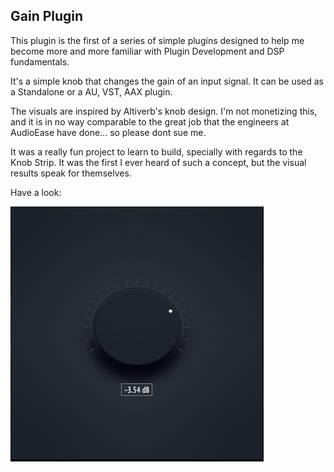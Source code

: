 ## Gain Plugin

This plugin is the first of a series of simple plugins designed to help me become more and more familiar with Plugin Development and DSP fundamentals.

It's a simple knob that changes the gain of an input signal. It can be used as a  Standalone or a AU, VST, AAX plugin.

The visuals are inspired by Altiverb's knob design. I'm not monetizing this, and it is in no way comparable to the great job that the engineers at AudioEase have done... so please dont sue me.

It was a really fun project to learn to build, specially with regards to the Knob Strip. It was the first I ever heard of such a concept, but the visual results speak for themselves.

Have a look:

![GainPlugin Screenshot](assets/images/plugin-screenshot.png)
